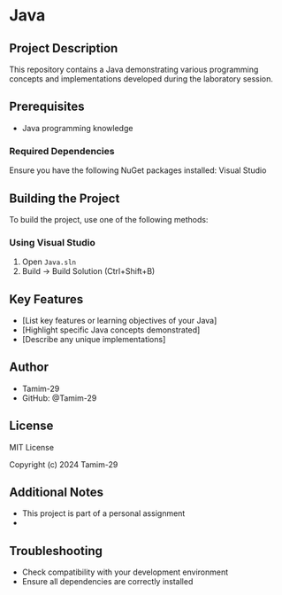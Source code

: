 # Java

## Project Description
This repository contains a Java demonstrating various programming concepts and implementations developed during the laboratory session.

## Prerequisites
- Java programming knowledge

### Required Dependencies
Ensure you have the following NuGet packages installed: Visual Studio 

## Building the Project
To build the project, use one of the following methods:

### Using Visual Studio
1. Open `Java.sln`
2. Build → Build Solution (Ctrl+Shift+B)

## Key Features
- [List key features or learning objectives of your Java]
- [Highlight specific Java concepts demonstrated]
- [Describe any unique implementations]

## Author
- Tamim-29
- GitHub: @Tamim-29

## License
MIT License

Copyright (c) 2024 Tamim-29

## Additional Notes
- This project is part of a personal assignment
- 
## Troubleshooting
- Check compatibility with your development environment
- Ensure all dependencies are correctly installed
```
